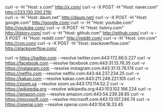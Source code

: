 curl -v -H "Host: x.com" http://x.com/
curl -v -X POST -H "Host: naver.com" http://223.130.200.219/  
curl -v -H "Host: daum.net" http://daum.net/
curl -v -X POST -H "Host: google.com" http://google.com/
curl -v -H "Host: youtube.com" http://youtube.com/
curl -v -X POST -H "Host: tistory.com" http://tistory.com/
curl -v -H "Host: github.com" http://github.com/
curl -v -X POST -H "Host: reddit.com" http://reddit.com/ 
curl -v -H "Host: cnn.com" http://cnn.com/
curl -v -X POST -H "Host: stackoverflow.com" http://stackoverflow.com/


curl -v https://twitter.com --resolve twitter.com:443:172.66.0.227 
curl -v https://facebook.com --resolve facebook.com:443:31.13.76.35 
curl -v https://instagram.com --resolve instagram.com:443:31.13.76.174
curl -v https://netflix.com --resolve netflix.com:443:44.237.234.25
curl -v https://kakao.com --resolve kakao.com:443:211.249.221.105
curl -v https://zoom.us --resolve zoom.us:443:170.114.52.2
curl -v https://wikipedia.org --resolve wikipedia.org:443:103.102.166.224
curl -v https://amazon.com --resolve amazon.com:443:54.239.28.85
curl -v https://microsoft.com --resolve microsoft.com:443:13.107.246.74
curl -v https://openai.com --resolve openai.com:443:104.18.33.45
